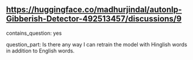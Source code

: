 ## https://huggingface.co/madhurjindal/autonlp-Gibberish-Detector-492513457/discussions/9

contains_question: yes

question_part: Is there any way I can retrain the model with Hinglish words in addition to English words.